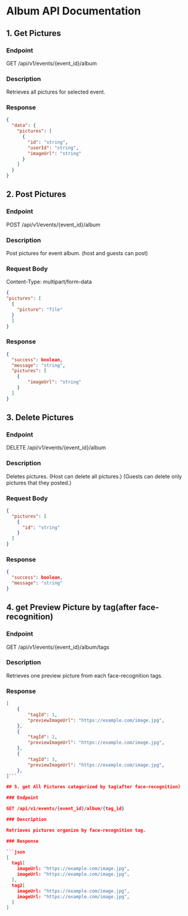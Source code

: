 # Album API Documentation

## 1. Get Pictures

### Endpoint

GET /api/v1/events/{event_id}/album

### Description

Retrieves all pictures for selected event.

### Response

```json
{
  "data": {
    "pictures": [
      {
        "id": "string",
        "userId": "string",
        "imageUrl": "string"
      }
    ]
  }
}
```

## 2. Post Pictures

### Endpoint

POST /api/v1/events/{event_id}/album

### Description

Post pictures for event album. (host and guests can post)

### Request Body

Content-Type: multipart/form-data

```json
{
"pictures": [
  {
    "picture": "file"
  }
  ]
}

````

### Response

```json
{
  "success": boolean,
  "message": "string",
  "pictures": [
    {
        "imageUrl": "string"
    }
  ]
}
````

## 3. Delete Pictures

### Endpoint

DELETE /api/v1/events/{event_id}/album

### Description

Deletes pictures.
(Host can delete all pictures.)
(Guests can delete only pictures that they posted.)

### Request Body

```json
{
  "pictures": [
    {
      "id": "string"
    }
  ]
}
```

### Response

```json
{
  "success": boolean,
  "message": "string"
}
```

## 4. get Preview Picture by tag(after face-recognition)

### Endpoint

GET /api/v1/events/{event_id}/album/tags

### Description

Retrieves one preview picture from each face-recognition tags.

### Response

```json
[
    {
        "tagId": 1,
        "previewImageUrl": "https://example.com/image.jpg",   
    },
    {
        "tagId": 2,
        "previewImageUrl": "https://example.com/image.jpg",   
    },
    {
        "tagId": 3,
        "previewImageUrl": "https://example.com/image.jpg",   
    },
]```

## 5. get All Pictures categorized by tag(after face-recognition)

### Endpoint

GET /api/v1/events/{event_id}/album/{tag_id}

### Description

Retrieves pictures organize by face-recognition tag.

### Response

```json
[
  tag1[
    imageUrl: "https://example.com/image.jpg",
    imageUrl: "https://example.com/image.jpg",
  ],
  tag2[
    imageUrl: "https://example.com/image.jpg",
    imageUrl: "https://example.com/image.jpg",
  ]
]
```
